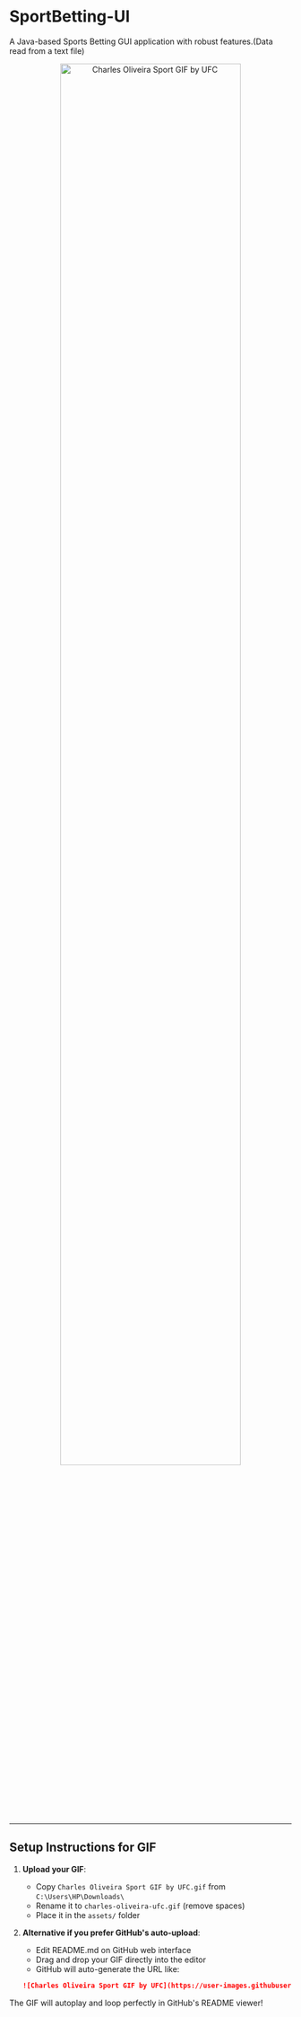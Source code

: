 # SportBetting-UI

A Java-based Sports Betting GUI application with robust features.(Data read from a text file)

<p align="center">
  <img src="./assets/charles-oliveira-ufc.gif" alt="Charles Oliveira Sport GIF by UFC" width="80%" />
</p>

---

## Setup Instructions for GIF

1. **Upload your GIF**:
   - Copy `Charles Oliveira Sport GIF by UFC.gif` from `C:\Users\HP\Downloads\`
   - Rename it to `charles-oliveira-ufc.gif` (remove spaces)
   - Place it in the `assets/` folder

2. **Alternative if you prefer GitHub's auto-upload**:
   - Edit README.md on GitHub web interface
   - Drag and drop your GIF directly into the editor
   - GitHub will auto-generate the URL like:
   ```markdown
   ![Charles Oliveira Sport GIF by UFC](https://user-images.githubusercontent.com/123456/789012-charles-oliveira.gif)
   ```

The GIF will autoplay and loop perfectly in GitHub's README viewer!
